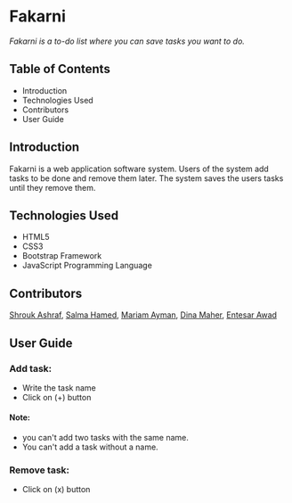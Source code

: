 # Fakarni
*Fakarni is a to-do list where you can save tasks you want to do.*

## Table of Contents
- Introduction
- Technologies Used
- Contributors
- User Guide

## Introduction

Fakarni is a web application software system. Users of the system add tasks to be done and remove them later. The system saves the users tasks until they remove them. 

## Technologies Used
- HTML5
- CSS3
- Bootstrap Framework
- JavaScript Programming Language

## Contributors
[Shrouk Ashraf](https://github.com/Shrouk-hub), [Salma Hamed](https://github.com/Salma-Hamed), [Mariam Ayman](https://github.com/mariam15-dev), [Dina Maher](https://github.com/dinaM24), [Entesar Awad](https://github.com/entsarawad)

## User Guide
### Add task:
- Write the task name
- Click on (+) button
#### Note: 
- you can't add two tasks with the same name.
- You can't add a task without a name.
### Remove task:
- Click on (x) button
